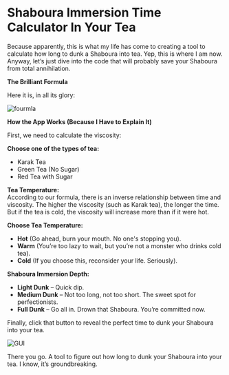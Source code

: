 # **Shaboura Immersion Time Calculator In Your Tea**

Because apparently, this is what my life has come to creating a tool to calculate how long to dunk a Shaboura into tea. Yep, this is where I am now. Anyway, let’s just dive into the code that will probably save your Shaboura from total annihilation.

**The Brilliant Formula**

Here it is, in all its glory:

![fourmla](https://github.com/user-attachments/assets/8003ad4c-b7d8-46b9-850d-157f8917ebb2)


**How the App Works (Because I Have to Explain It)**

First, we need to calculate the viscosity:

**Choose one of the types of tea:**
- Karak Tea
- Green Tea (No Sugar)
- Red Tea with Sugar

**Tea Temperature:**  
According to our formula, there is an inverse relationship between time and viscosity. The higher the viscosity (such as Karak tea), the longer the time. But if the tea is cold, the viscosity will increase more than if it were hot.

**Choose Tea Temperature:**
- **Hot** (Go ahead, burn your mouth. No one's stopping you).
- **Warm** (You’re too lazy to wait, but you’re not a monster who drinks cold tea).
- **Cold**  (If you choose this, reconsider your life. Seriously).

**Shaboura Immersion Depth:**
- **Light Dunk** – Quick dip.
- **Medium Dunk** – Not too long, not too short. The sweet spot for perfectionists.
- **Full Dunk** – Go all in. Drown that Shaboura. You’re committed now.

Finally,
click that button to reveal the perfect time to dunk your Shaboura into your tea.

![GUI](https://github.com/user-attachments/assets/160638e9-da71-4d67-890c-e61b897966a6)

There you go. A tool to figure out how long to dunk your Shaboura into your tea. I know, it’s groundbreaking.
